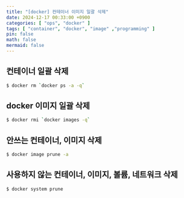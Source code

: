 ```yaml
---
title: "[docker] 컨테이너 이미지 일괄 삭제"
date: 2024-12-17 00:33:00 +0900
categories: [ "ops", "docker" ]
tags: [ "container", "docker", "image" ,"programming" ]
pin: false
math: false
mermaid: false
---
```


## 컨테이너 일괄 삭제

```bash
$ docker rm `docker ps -a -q`
```

## docker 이미지 일괄 삭제

```bash
$ docker rmi `docker images -q`
```

## 안쓰는 컨테이너, 이미지 삭제

```bash
$ docker image prune -a
```

## 사용하지 않는 컨테이너, 이미지, 볼륨, 네트워크 삭제

```bash
$ docker system prune
```
